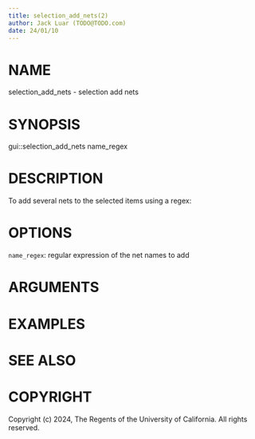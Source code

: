 ```yaml
---
title: selection_add_nets(2)
author: Jack Luar (TODO@TODO.com)
date: 24/01/10
---
```


# NAME

selection_add_nets - selection add nets

# SYNOPSIS

gui::selection_add_nets 
       name_regex


# DESCRIPTION

To add several nets to the selected items using a regex:

# OPTIONS

`name_regex`:  regular expression of the net names to add

# ARGUMENTS

# EXAMPLES

# SEE ALSO

# COPYRIGHT

Copyright (c) 2024, The Regents of the University of California. All rights reserved.
